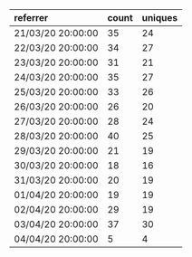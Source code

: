 | referrer          | count | uniques |
| :---------------- | :---- | :------ |
| 21/03/20 20:00:00 | 35    | 24      |
| 22/03/20 20:00:00 | 34    | 27      |
| 23/03/20 20:00:00 | 31    | 21      |
| 24/03/20 20:00:00 | 35    | 27      |
| 25/03/20 20:00:00 | 33    | 26      |
| 26/03/20 20:00:00 | 26    | 20      |
| 27/03/20 20:00:00 | 28    | 24      |
| 28/03/20 20:00:00 | 40    | 25      |
| 29/03/20 20:00:00 | 21    | 19      |
| 30/03/20 20:00:00 | 18    | 16      |
| 31/03/20 20:00:00 | 20    | 19      |
| 01/04/20 20:00:00 | 19    | 19      |
| 02/04/20 20:00:00 | 29    | 19      |
| 03/04/20 20:00:00 | 37    | 30      |
| 04/04/20 20:00:00 | 5     | 4       |